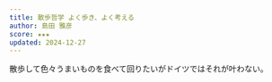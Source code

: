 ```yaml
---
title: 散歩哲学 よく歩き、よく考える
author: 島田 雅彦
score: ★★★
updated: 2024-12-27
---
```


散歩して色々うまいものを食べて回りたいがドイツではそれが叶わない。
